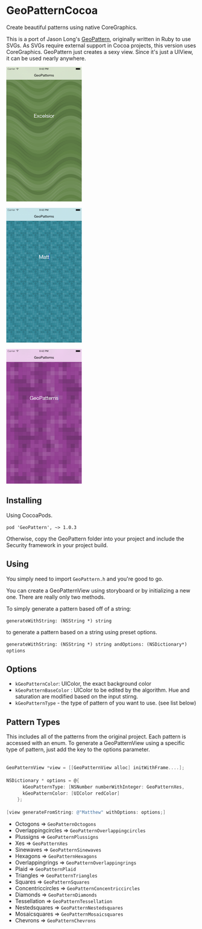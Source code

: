 # GeoPatternCocoa

Create beautiful patterns using native CoreGraphics.

This is a port of Jason Long's [GeoPattern](https://github.com/jasonlong/geo_pattern), originally written in Ruby to use SVGs. As SVGs require external support in Cocoa projects, this version uses CoreGraphics. GeoPattern just creates a sexy view. Since it's just a UIView, it can be used nearly anywhere.

![one](https://github.com/MattFaluotico/GeoPattern-Cocoa/blob/master/screens/one.png)

![two](https://github.com/MattFaluotico/GeoPattern-Cocoa/blob/master/screens/two.png)

![three](https://github.com/MattFaluotico/GeoPattern-Cocoa/blob/master/screens/three.png)


## Installing

Using CocoaPods.

`pod 'GeoPattern', ~> 1.0.3`

Otherwise, copy the GeoPattern folder into your project and include the Security framework in your project build.

## Using

You simply need to import `GeoPattern.h` and you're good to go.

You can create a GeoPatternView using storyboard or by initializing a new one. There are really only two methods.

To simply generate a pattern based off of a string:

`generateWithString: (NSString *) string`

to generate a pattern based on a string using preset options.

`generateWithString: (NSString *) string andOptions: (NSDictionary*) options`

## Options

- `kGeoPatternColor`: UIColor, the exact background color
- `kGeoPatternBaseColor` : UIColor to be edited by the algorithm. Hue and saturation are modified based on the input stirng.
- `kGeoPatternType` - the type of pattern of you want to use. (see list below)

## Pattern Types

This includes all of the patterns from the original project. Each pattern is accessed with an enum. To generate a GeoPatternView using a specific type of pattern, just add the key to the options parameter.

```objective-c

GeoPatternView *view = [[GeoPatternView alloc] initWithFrame....];

NSDictionary * options = @{
      kGeoPatternType: [NSNumber numberWithInteger: GeoPatternXes,
      kGeoPatternColor: [UIColor redColor]
    };

[view generateFromString: @"Matthew" withOptions: options;]

```

- Octogons => `GeoPatternOctogons`
- Overlappingcircles => `GeoPatternOverlappingcircles`
- Plussigns => `GeoPatternPlussigns`
- Xes => `GeoPatternXes`
- Sinewaves => `GeoPatternSinewaves`
- Hexagons => `GeoPatternHexagons`
- Overlappingrings => `GeoPatternOverlappingrings`
- Plaid => `GeoPatternPlaid`
- Triangles => `GeoPatternTriangles`
- Squares => `GeoPatternSquares`
- Concentriccircles => `GeoPatternConcentriccircles`
- Diamonds => `GeoPatternDiamonds`
- Tessellation => `GeoPatternTessellation`
- Nestedsquares => `GeoPatternNestedsquares`
- Mosaicsquares => `GeoPatternMosaicsquares`
- Chevrons => `GeoPatternChevrons`
